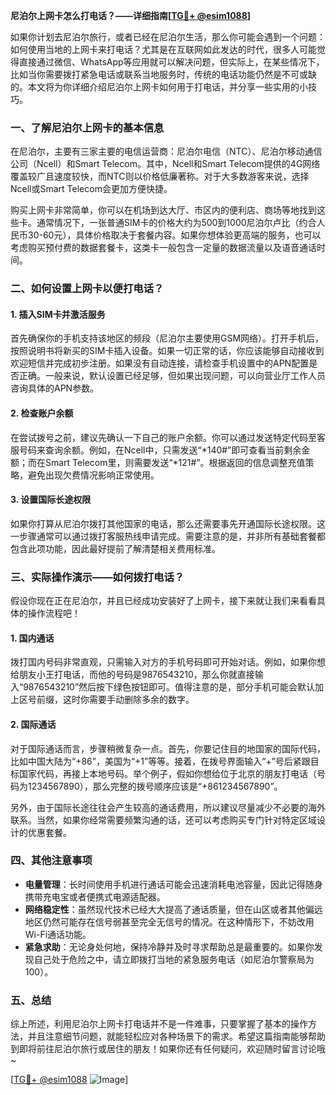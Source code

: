 **尼泊尔上网卡怎么打电话？——详细指南[[TG💪+ @esim1088](https://t.me/s/esim1088)]**

如果你计划去尼泊尔旅行，或者已经在尼泊尔生活，那么你可能会遇到一个问题：如何使用当地的上网卡来打电话？尤其是在互联网如此发达的时代，很多人可能觉得直接通过微信、WhatsApp等应用就可以解决问题，但实际上，在某些情况下，比如当你需要拨打紧急电话或联系当地服务时，传统的电话功能仍然是不可或缺的。本文将为你详细介绍尼泊尔上网卡如何用于打电话，并分享一些实用的小技巧。

### 一、了解尼泊尔上网卡的基本信息

在尼泊尔，主要有三家主要的电信运营商：尼泊尔电信（NTC）、尼泊尔移动通信公司（Ncell）和Smart Telecom。其中，Ncell和Smart Telecom提供的4G网络覆盖较广且速度较快，而NTC则以价格低廉著称。对于大多数游客来说，选择Ncell或Smart Telecom会更加方便快捷。

购买上网卡非常简单，你可以在机场到达大厅、市区内的便利店、商场等地找到这些卡。通常情况下，一张普通SIM卡的价格大约为500到1000尼泊尔卢比（约合人民币30-60元），具体价格取决于套餐内容。如果你想体验更高端的服务，也可以考虑购买预付费的数据套餐卡，这类卡一般包含一定量的数据流量以及语音通话时间。

### 二、如何设置上网卡以便打电话？

#### 1. 插入SIM卡并激活服务
首先确保你的手机支持该地区的频段（尼泊尔主要使用GSM网络）。打开手机后，按照说明书将新买的SIM卡插入设备。如果一切正常的话，你应该能够自动接收到欢迎短信并完成初步注册。如果没有自动连接，请检查手机设置中的APN配置是否正确。一般来说，默认设置已经足够，但如果出现问题，可以向营业厅工作人员咨询具体的APN参数。

#### 2. 检查账户余额
在尝试拨号之前，建议先确认一下自己的账户余额。你可以通过发送特定代码至客服号码来查询余额。例如，在Ncell中，只需发送“*140#”即可查看当前剩余金额；而在Smart Telecom里，则需要发送“*121#”。根据返回的信息调整充值策略，避免出现欠费情况影响正常使用。

#### 3. 设置国际长途权限
如果你打算从尼泊尔拨打其他国家的电话，那么还需要事先开通国际长途权限。这一步骤通常可以通过拨打客服热线申请完成。需要注意的是，并非所有基础套餐都包含此项功能，因此最好提前了解清楚相关费用标准。

### 三、实际操作演示——如何拨打电话？

假设你现在正在尼泊尔，并且已经成功安装好了上网卡，接下来就让我们来看看具体的操作流程吧！

#### 1. 国内通话
拨打国内号码非常直观，只需输入对方的手机号码即可开始对话。例如，如果你想给朋友小王打电话，而他的号码是9876543210，那么你就直接输入“9876543210”然后按下绿色按钮即可。值得注意的是，部分手机可能会默认加上区号前缀，这时你需要手动删除多余的数字。

#### 2. 国际通话
对于国际通话而言，步骤稍微复杂一点。首先，你要记住目的地国家的国际代码，比如中国大陆为“+86”，美国为“+1”等等。接着，在拨号界面输入“+”号后紧跟目标国家代码，再接上本地号码。举个例子，假如你想给位于北京的朋友打电话（号码为1234567890），那么完整的拨号顺序应该是“+861234567890”。

另外，由于国际长途往往会产生较高的通话费用，所以建议尽量减少不必要的海外联系。当然，如果你经常需要频繁沟通的话，还可以考虑购买专门针对特定区域设计的优惠套餐。

### 四、其他注意事项

- **电量管理**：长时间使用手机进行通话可能会迅速消耗电池容量，因此记得随身携带充电宝或者便携式电源适配器。
- **网络稳定性**：虽然现代技术已经大大提高了通话质量，但在山区或者其他偏远地区仍然可能存在信号弱甚至完全无信号的情况。在这种情形下，不妨改用Wi-Fi通话功能。
- **紧急求助**：无论身处何地，保持冷静并及时寻求帮助总是最重要的。如果你发现自己处于危险之中，请立即拨打当地的紧急服务电话（如尼泊尔警察局为100）。

### 五、总结

综上所述，利用尼泊尔上网卡打电话并不是一件难事，只要掌握了基本的操作方法，并且注意细节问题，就能轻松应对各种场景下的需求。希望这篇指南能够帮助到即将前往尼泊尔旅行或居住的朋友！如果你还有任何疑问，欢迎随时留言讨论哦~

[[TG💪+ @esim1088](https://t.me/s/esim1088) ![Image](https://i.postimg.cc/4NQfJmqS/Snipaste-2025-05-13-00-14-12.png)]